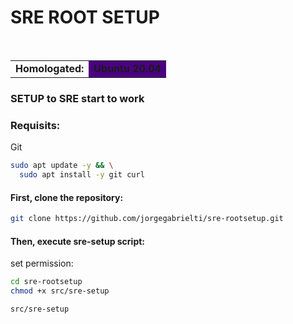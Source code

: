 # SRE ROOT SETUP
​​​​​​​<table><tr><td>**Homologated:**</td><td bgcolor=#4B0082>**Ubuntu 20.04**</td></tr></table> 

### **SETUP to SRE start to work**

### **Requisits**:
Git
```bash
sudo apt update -y && \
  sudo apt install -y git curl
```

#### First, clone the repository:
```bash
git clone https://github.com/jorgegabrielti/sre-rootsetup.git
```

#### Then, execute **sre-setup** script:

set permission:
```bash
cd sre-rootsetup
chmod +x src/sre-setup
```
```bash
src/sre-setup
```